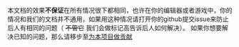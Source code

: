 本文档的效果**不保证**在所有情况很下都相同，也许在你的编辑器或者游戏中，你的情况和我们的文档并不通用，如果用这种情况请打开你的github提交issue来防止后人有相同的问题（ ~~不管它~~ 我们会做标记高告诉后人如何解决）。
如果你想要解决已知的问题，那么请移步至[为本项目做贡献](为本项目贡献.md)